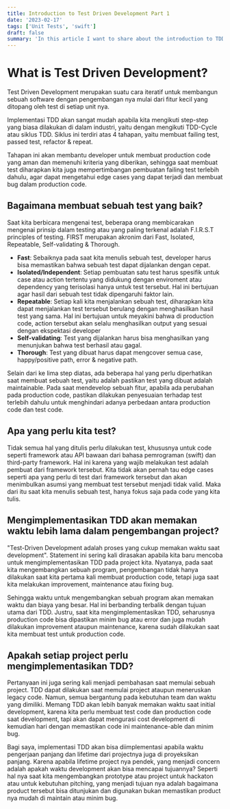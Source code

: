 ```yaml
---
title: Introduction to Test Driven Development Part 1
date: '2023-02-17'
tags: ['Unit Tests', 'swift']
draft: false
summary: 'In this article I want to share about the introduction to TDD and its fundamental'
---
```


# What is Test Driven Development?

Test Driven Development merupakan suatu cara iteratif untuk membangun sebuah software dengan pengembangan nya mulai dari fitur kecil yang ditopang oleh test di setiap unit nya.

Implementasi TDD akan sangat mudah apabila kita mengikuti step-step yang biasa dilakukan di dalam industri, yaitu dengan mengikuti TDD-Cycle atau siklus TDD. Siklus ini terdiri atas 4 tahapan, yaitu membuat failing test, passed test, refactor & repeat.

Tahapan ini akan membantu developer untuk membuat production code yang aman dan memenuhi kriteria yang diberikan, sehingga saat membuat test diharapkan kita juga mempertimbangan pembuatan failing test terlebih dahulu, agar dapat mengetahui edge cases yang dapat terjadi dan membuat bug dalam production code.

## Bagaimana membuat sebuah test yang baik?

Saat kita berbicara mengenai test, beberapa orang membicarakan mengenai prinsip dalam testing atau yang paling terkenal adalah F.I.R.S.T principles of testing. FIRST merupakan akronim dari Fast, Isolated, Repeatable, Self-validating & Thorough.

- **Fast**: Sebaiknya pada saat kita menulis sebuah test, developer harus bisa memastikan bahwa sebuah test dapat dijalankan dengan cepat.
- **Isolated/Independent**: Setiap pembuatan satu test harus spesifik untuk case atau action tertentu yang didukung dengan enviroment atau dependency yang terisolasi hanya untuk test tersebut. Hal ini bertujuan agar hasil dari sebuah test tidak dipengaruhi faktor lain.
- **Repeatable**: Setiap kali kita menjalankan sebuah test, diharapkan kita dapat menjalankan test tersebut berulang dengan menghasilkan hasil test yang sama. Hal ini bertujuan untuk meyakini bahwa di production code, action tersebut akan selalu menghasilkan output yang sesuai dengan ekspektasi developer
- **Self-validating**: Test yang dijalankan harus bisa menghasilkan yang menunjukan bahwa test berhasil atau gagal.
- **Thorough**: Test yang dibuat harus dapat mengcover semua case, happy/positive path, error & negative path.

Selain dari ke lima step diatas, ada beberapa hal yang perlu diperhatikan saat membuat sebuah test, yaitu adalah pastikan test yang dibuat adalah maintainable. Pada saat mendevelop sebuah fitur, apabila ada perubahan pada production code, pastikan dilakukan penyesuaian terhadap test terlebih dahulu untuk menghindari adanya perbedaan antara production code dan test code.

## Apa yang perlu kita test?

Tidak semua hal yang ditulis perlu dilakukan test, khususnya untuk code seperti framework atau API bawaan dari bahasa pemrograman (swift) dan third-party framework. Hal ini karena yang wajib melakukan test adalah pembuat dari framework tersebut. Kita tidak akan pernah tau edge cases seperti apa yang perlu di test dari framework tersebut dan akan menimbulkan asumsi yang membuat test tersebut menjadi tidak valid. Maka dari itu saat kita menulis sebuah test, hanya fokus saja pada code yang kita tulis.

## Mengimplementasikan TDD akan memakan waktu lebih lama dalam pengembangan project?

"Test-Driven Development adalah proses yang cukup memakan waktu saat development". Statement ini sering kali dirasakan apabila kita baru mencoba untuk mengimplementasikan TDD pada project kita. Nyatanya, pada saat kita mengembangkan sebuah program, pengembangan tidak hanya dilakukan saat kita pertama kali membuat production code, tetapi juga saat kita melakukan improvement, maintenance atau fixing bug.

Sehingga waktu untuk mengembangkan sebuah program akan memakan waktu dan biaya yang besar. Hal ini berbanding terbalik dengan tujuan utama dari TDD. Justru, saat kita mengimplementasikan TDD, seharusnya production code bisa dipastikan minim bug atau error dan juga mudah dilakukan improvement ataupun maintenance, karena sudah dilakukan saat kita membuat test untuk production code.

## Apakah setiap project perlu mengimplementasikan TDD?

Pertanyaan ini juga sering kali menjadi pembahasan saat memulai sebuah project. TDD dapat dilakukan saat memulai project ataupun meneruskan legacy code. Namun, semua bergantung pada kebutuhan team dan waktu yang dimiliki. Memang TDD akan lebih banyak memakan waktu saat initial development, karena kita perlu membuat test code dan production code saat development, tapi akan dapat mengurasi cost development di kemudian hari dengan memastikan code ini maintenance-able dan minim bug.

Bagi saya, implementasi TDD akan bisa diimplementasi apabila waktu pengerjaan panjang dan lifetime dari projectnya juga di proyeksikan panjang. Karena apabila lifetime project nya pendek, yang menjadi concern adalah apakah waktu development akan bisa mencapai tujuannya? Seperti hal nya saat kita mengembangkan prototype atau project untuk hackaton atau untuk kebutuhan pitching, yang menjadi tujuan nya adalah bagaimana product tersebut bisa ditunjukan dan digunakan bukan memastikan product nya mudah di maintain atau minim bug.
